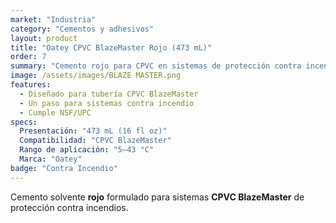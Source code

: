 ```yaml
---
market: "Industria"
category: "Cementos y adhesivos"
layout: product
title: "Oatey CPVC BlazeMaster Rojo (473 mL)"
order: 7
summary: "Cemento rojo para CPVC en sistemas de protección contra incendios BlazeMaster."
image: /assets/images/BLAZE MASTER.png
features:
  - Diseñado para tubería CPVC BlazeMaster
  - Un paso para sistemas contra incendio
  - Cumple NSF/UPC
specs:
  Presentación: "473 mL (16 fl oz)"
  Compatibilidad: "CPVC BlazeMaster"
  Rango de aplicación: "5–43 °C"
  Marca: "Oatey"
badge: "Contra Incendio"
---
```

Cemento solvente **rojo** formulado para sistemas **CPVC BlazeMaster** de protección contra incendios.
